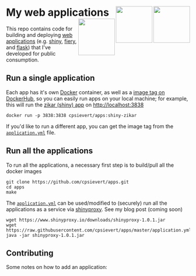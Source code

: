 
<!-- README.md is generated from README.Rmd. Please edit that file -->
My web applications <img src="https://www.rstudio.com/wp-content/uploads/2014/04/shiny.png" width=100 align="right" /> <img src="http://www.unixstickers.com/image/cache/data/stickers/flask/Flask-text.sh-180x180.png" width=100 align="right" /> <br /> <img src="http://logo-logos.com/wp-content/uploads/2016/10/Docker_logo_logotype.png" width=100 align="right" />
=========================================================================================================================================================================================================================================================================================================================================================================

This repo contains code for building and deploying [web applications](https://en.wikipedia.org/wiki/Web_application) (e.g. [shiny](https://cran.r-project.org/package=shiny), [fiery](https://cran.r-project.org/package=fiery), and [flask](http://flask.pocoo.org/)) that I've developed for public consumption.

Run a single application
------------------------

Each app has it's own [Docker](https://www.docker.com/) container, as well as a [image tag on DockerHub](https://hub.docker.com/r/cpsievert/apps/builds/), so you can easily run apps on your local machine; for example, this will run the [zikar (shiny) app]() on <http://localhost:3838>

``` shell
docker run -p 3838:3838 cpsievert/apps:shiny-zikar
```

If you'd like to run a different app, you can get the image tag from the [`application.yml`](https://github.com/cpsievert/apps/blob/master/application.yml) file.

Run all the applications
------------------------

To run all the applications, a necessary first step is to build/pull all the docker images

``` shell
git clone https://github.com/cpsievert/apps.git
cd apps
make
```

The [`application.yml`](https://github.com/cpsievert/apps/blob/master/application.yml) can be used/modified to (securely) run all the applications as a service via [shinyproxy](https://www.shinyproxy.io/). See my blog post (coming soon)

``` shell
wget https://www.shinyproxy.io/downloads/shinyproxy-1.0.1.jar
wget https://raw.githubusercontent.com/cpsievert/apps/master/application.yml
java -jar shinyproxy-1.0.1.jar
```

Contributing
------------

Some notes on how to add an application:
